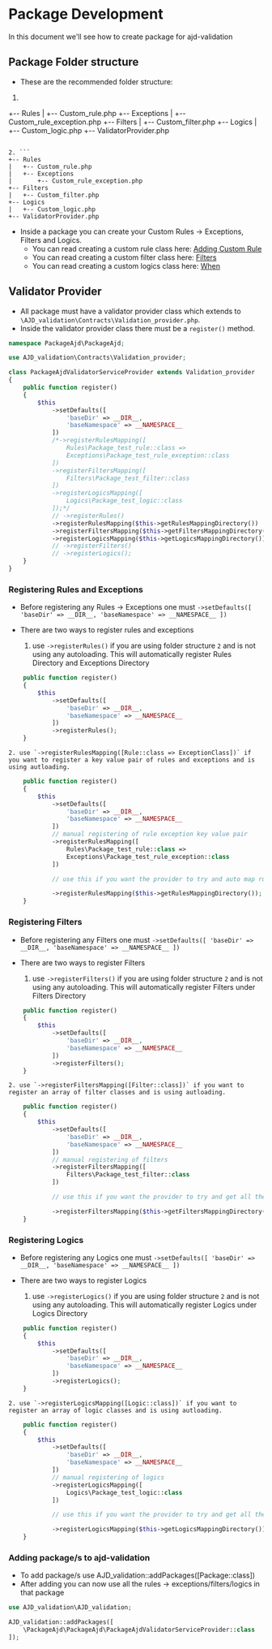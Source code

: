 # Package Development

In this document we'll see how to create package for ajd-validation

## Package Folder structure
- These are the recommended folder structure:
1. ```
+-- Rules
|   +-- Custom_rule.php
+-- Exceptions
|   +-- Custom_rule_exception.php
+-- Filters
|   +-- Custom_filter.php
+-- Logics
|   +-- Custom_logic.php
+-- ValidatorProvider.php
```

2. ```
+-- Rules
|   +-- Custom_rule.php
|	+-- Exceptions
|   	+-- Custom_rule_exception.php
+-- Filters
|   +-- Custom_filter.php
+-- Logics
|   +-- Custom_logic.php
+-- ValidatorProvider.php
```

- Inside a package you can create your Custom Rules -> Exceptions, Filters and Logics.
	- You can read creating a custom rule class here:
		[Adding Custom Rule](advance_usage/adding_custom_rule.md)
	- You can read creating a custom filter class here:
		[Filters](filters.md)
	- You can read creating a custom logics class here:
		[When](advance_usage/when.md)

## Validator Provider
- All package must have a validator provider class which extends to `\AJD_validation\Contracts\Validation_provider.php`.
- Inside the validator provider class there must be a `register()` method.

```php
namespace PackageAjd\PackageAjd;

use AJD_validation\Contracts\Validation_provider;

class PackageAjdValidatorServiceProvider extends Validation_provider
{
	public function register()
	{
		$this
			->setDefaults([
				'baseDir' => __DIR__,
				'baseNamespace' => __NAMESPACE__
			])
			/*->registerRulesMapping([
				Rules\Package_test_rule::class => 
				Exceptions\Package_test_rule_exception::class
			])
			->registerFiltersMapping([
				Filters\Package_test_filter::class
			])
			->registerLogicsMapping([
				Logics\Package_test_logic::class
			]);*/
			// ->registerRules()
			->registerRulesMapping($this->getRulesMappingDirectory())
			->registerFiltersMapping($this->getFiltersMappingDirectory())
			->registerLogicsMapping($this->getLogicsMappingDirectory());
			// ->registerFilters()
			// ->registerLogics();
	}
}
```

### Registering Rules and Exceptions
- Before registering any Rules -> Exceptions one must 
	`->setDefaults([
		'baseDir' => __DIR__,
		'baseNamespace' => __NAMESPACE__
	])` 

- There are two ways to register rules and exceptions 
	1. use `->registerRules()` if you are using folder structure `2` and is not using any autoloading. This will automatically register Rules Directory and Exceptions Directory
```php
	public function register()
	{
		$this
			->setDefaults([
				'baseDir' => __DIR__,
				'baseNamespace' => __NAMESPACE__
			])
			->registerRules();
	}
```
	2. use `->registerRulesMapping([Rule::class => ExceptionClass])` if you want to register a key value pair of rules and exceptions and is using autloading.
```php
	public function register()
	{
		$this
			->setDefaults([
				'baseDir' => __DIR__,
				'baseNamespace' => __NAMESPACE__
			])
			// manual registering of rule exception key value pair
			->registerRulesMapping([
				Rules\Package_test_rule::class => 
				Exceptions\Package_test_rule_exception::class
			])

			// use this if you want the provider to try and auto map rules and exceptions class

			->registerRulesMapping($this->getRulesMappingDirectory());
	}
```

### Registering Filters
- Before registering any Filters one must 
	`->setDefaults([
		'baseDir' => __DIR__,
		'baseNamespace' => __NAMESPACE__
	])` 

- There are two ways to register Filters 
	1. use `->registerFilters()` if you are using folder structure `2` and is not using any autoloading. This will automatically register Filters under Filters Directory
```php
	public function register()
	{
		$this
			->setDefaults([
				'baseDir' => __DIR__,
				'baseNamespace' => __NAMESPACE__
			])
			->registerFilters();
	}
```
	2. use `->registerFiltersMapping([Filter::class])` if you want to register an array of filter classes and is using autloading.
```php
	public function register()
	{
		$this
			->setDefaults([
				'baseDir' => __DIR__,
				'baseNamespace' => __NAMESPACE__
			])
			// manual registering of filters
			->registerFiltersMapping([
				Filters\Package_test_filter::class
			])

			// use this if you want the provider to try and get all the filters under filter directory 

			->registerFiltersMapping($this->getFiltersMappingDirectory());
	}
```

### Registering Logics
- Before registering any Logics one must 
	`->setDefaults([
		'baseDir' => __DIR__,
		'baseNamespace' => __NAMESPACE__
	])` 

- There are two ways to register Logics 
	1. use `->registerLogics()` if you are using folder structure `2` and is not using any autoloading. This will automatically register Logics under Logics Directory
```php
	public function register()
	{
		$this
			->setDefaults([
				'baseDir' => __DIR__,
				'baseNamespace' => __NAMESPACE__
			])
			->registerLogics();
	}
```
	2. use `->registerLogicsMapping([Logic::class])` if you want to register an array of logic classes and is using autloading.
```php
	public function register()
	{
		$this
			->setDefaults([
				'baseDir' => __DIR__,
				'baseNamespace' => __NAMESPACE__
			])
			// manual registering of logics
			->registerLogicsMapping([
				Logics\Package_test_logic::class
			])

			// use this if you want the provider to try and get all the logics under logic directory 

			->registerLogicsMapping($this->getLogicsMappingDirectory());
	}
```

### Adding package/s to ajd-validation
- To add package/s use AJD_validation::addPackages([Package::class])
- After adding you can now use all the rules -> exceptions/filters/logics in that package

```php
use AJD_validation\AJD_validation;

AJD_validation::addPackages([
	\PackageAjd\PackageAjd\PackageAjdValidatorServiceProvider::class
]);

```
